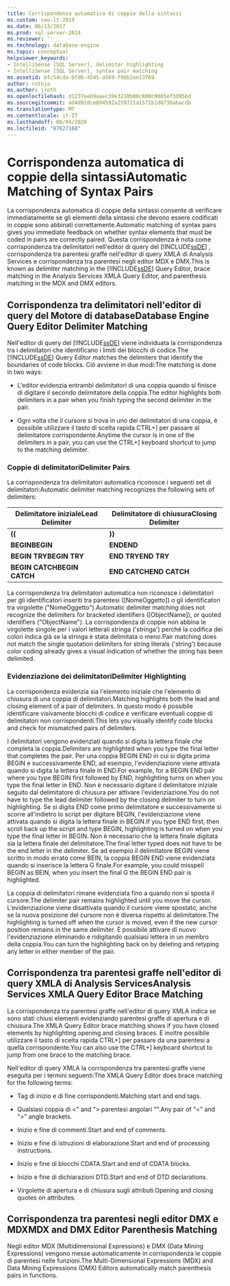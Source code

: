 ```yaml
---
title: Corrispondenza automatica di coppie della sintassi
ms.custom: seo-lt-2019
ms.date: 06/13/2017
ms.prod: sql-server-2014
ms.reviewer: ''
ms.technology: database-engine
ms.topic: conceptual
helpviewer_keywords:
- IntelliSense [SQL Server], delimiter highlighting
- IntelliSense [SQL Server], syntax pair matching
ms.assetid: bfc54cda-bfd6-4545-a5b9-f9db2ae13769
author: rothja
ms.author: jroth
ms.openlocfilehash: d1237eeb9aaec39e3210b00c880c0005ef3d95bd
ms.sourcegitcommit: ad4d92dce894592a259721a1571b1d8736abacdb
ms.translationtype: MT
ms.contentlocale: it-IT
ms.lasthandoff: 08/04/2020
ms.locfileid: "87627168"
---
```

# <a name="automatic-matching-of-syntax-pairs"></a><span data-ttu-id="be1c1-102">Corrispondenza automatica di coppie della sintassi</span><span class="sxs-lookup"><span data-stu-id="be1c1-102">Automatic Matching of Syntax Pairs</span></span>
  <span data-ttu-id="be1c1-103">La corrispondenza automatica di coppie della sintassi consente di verificare immediatamente se gli elementi della sintassi che devono essere codificati in coppie sono abbinati correttamente.</span><span class="sxs-lookup"><span data-stu-id="be1c1-103">Automatic matching of syntax pairs gives you immediate feedback on whether syntax elements that must be coded in pairs are correctly paired.</span></span> <span data-ttu-id="be1c1-104">Questa corrispondenza è nota come corrispondenza tra delimitatori nell'editor di query del [!INCLUDE[ssDE](../../includes/ssde-md.md)] , corrispondenza tra parentesi graffe nell'editor di query XMLA di Analysis Services e corrispondenza tra parentesi negli editor MDX e DMX.</span><span class="sxs-lookup"><span data-stu-id="be1c1-104">This is known as delimiter matching in the [!INCLUDE[ssDE](../../includes/ssde-md.md)] Query Editor, brace matching in the Analysis Services XMLA Query Editor, and parenthesis matching in the MDX and DMX editors.</span></span>  
  
## <a name="database-engine-query-editor-delimiter-matching"></a><span data-ttu-id="be1c1-105">Corrispondenza tra delimitatori nell'editor di query del Motore di database</span><span class="sxs-lookup"><span data-stu-id="be1c1-105">Database Engine Query Editor Delimiter Matching</span></span>  
 <span data-ttu-id="be1c1-106">Nell'editor di query del [!INCLUDE[ssDE](../../includes/ssde-md.md)] viene individuata la corrispondenza tra i delimitatori che identificano i limiti dei blocchi di codice.</span><span class="sxs-lookup"><span data-stu-id="be1c1-106">The [!INCLUDE[ssDE](../../includes/ssde-md.md)] Query Editor matches the delimiters that identify the boundaries of code blocks.</span></span> <span data-ttu-id="be1c1-107">Ciò avviene in due modi:</span><span class="sxs-lookup"><span data-stu-id="be1c1-107">The matching is done in two ways:</span></span>  
  
-   <span data-ttu-id="be1c1-108">L'editor evidenzia entrambi delimitatori di una coppia quando si finisce di digitare il secondo delimitatore della coppia.</span><span class="sxs-lookup"><span data-stu-id="be1c1-108">The editor highlights both delimiters in a pair when you finish typing the second delimiter in the pair.</span></span>  
  
-   <span data-ttu-id="be1c1-109">Ogni volta che il cursore si trova in uno dei delimitatori di una coppia, è possibile utilizzare il tasto di scelta rapida CTRL+] per passare al delimitatore corrispondente.</span><span class="sxs-lookup"><span data-stu-id="be1c1-109">Anytime the cursor is in one of the delimiters in a pair, you can use the CTRL+] keyboard shortcut to jump to the matching delimiter.</span></span>  
  
### <a name="delimiter-pairs"></a><span data-ttu-id="be1c1-110">Coppie di delimitatori</span><span class="sxs-lookup"><span data-stu-id="be1c1-110">Delimiter Pairs</span></span>  
 <span data-ttu-id="be1c1-111">La corrispondenza tra delimitatori automatica riconosce i seguenti set di delimitatori:</span><span class="sxs-lookup"><span data-stu-id="be1c1-111">Automatic delimiter matching recognizes the following sets of delimiters:</span></span>  
  
|<span data-ttu-id="be1c1-112">Delimitatore iniziale</span><span class="sxs-lookup"><span data-stu-id="be1c1-112">Lead Delimiter</span></span>|<span data-ttu-id="be1c1-113">Delimitatore di chiusura</span><span class="sxs-lookup"><span data-stu-id="be1c1-113">Closing Delimiter</span></span>|  
|--------------------|-----------------------|  
|<span data-ttu-id="be1c1-114">**(**</span><span class="sxs-lookup"><span data-stu-id="be1c1-114">**(**</span></span>|<span data-ttu-id="be1c1-115">**)**</span><span class="sxs-lookup"><span data-stu-id="be1c1-115">**)**</span></span>|  
|<span data-ttu-id="be1c1-116">**BEGIN**</span><span class="sxs-lookup"><span data-stu-id="be1c1-116">**BEGIN**</span></span>|<span data-ttu-id="be1c1-117">**END**</span><span class="sxs-lookup"><span data-stu-id="be1c1-117">**END**</span></span>|  
|<span data-ttu-id="be1c1-118">**BEGIN TRY**</span><span class="sxs-lookup"><span data-stu-id="be1c1-118">**BEGIN TRY**</span></span>|<span data-ttu-id="be1c1-119">**END TRY**</span><span class="sxs-lookup"><span data-stu-id="be1c1-119">**END TRY**</span></span>|  
|<span data-ttu-id="be1c1-120">**BEGIN CATCH**</span><span class="sxs-lookup"><span data-stu-id="be1c1-120">**BEGIN CATCH**</span></span>|<span data-ttu-id="be1c1-121">**END CATCH**</span><span class="sxs-lookup"><span data-stu-id="be1c1-121">**END CATCH**</span></span>|  
  
 <span data-ttu-id="be1c1-122">La corrispondenza tra delimitatori automatica non riconosce i delimitatori per gli identificatori inseriti tra parentesi ([NomeOggetto]) o gli identificatori tra virgolette ("NomeOggetto").</span><span class="sxs-lookup"><span data-stu-id="be1c1-122">Automatic delimiter matching does not recognize the delimiters for bracketed identifiers ([ObjectName]), or quoted identifiers ("ObjectName").</span></span> <span data-ttu-id="be1c1-123">La corrispondenza di coppie non abbina le virgolette singole per i valori letterali stringa ('stringa') perché la codifica dei colori indica già se la stringa è stata delimitata o meno.</span><span class="sxs-lookup"><span data-stu-id="be1c1-123">Pair matching does not match the single quotation delimiters for string literals ('string') because color coding already gives a visual indication of whether the string has been delimited.</span></span>  
  
### <a name="delimiter-highlighting"></a><span data-ttu-id="be1c1-124">Evidenziazione dei delimitatori</span><span class="sxs-lookup"><span data-stu-id="be1c1-124">Delimiter Highlighting</span></span>  
 <span data-ttu-id="be1c1-125">La corrispondenza evidenzia sia l'elemento iniziale che l'elemento di chiusura di una coppia di delimitatori.</span><span class="sxs-lookup"><span data-stu-id="be1c1-125">Matching highlights both the lead and closing element of a pair of delimiters.</span></span> <span data-ttu-id="be1c1-126">In questo modo è possibile identificare visivamente blocchi di codice e verificare eventuali coppie di delimitatori non corrispondenti.</span><span class="sxs-lookup"><span data-stu-id="be1c1-126">This lets you visually identify code blocks and check for mismatched pairs of delimiters.</span></span>  
  
 <span data-ttu-id="be1c1-127">I delimitatori vengono evidenziati quando si digita la lettera finale che completa la coppia.</span><span class="sxs-lookup"><span data-stu-id="be1c1-127">Delimiters are highlighted when you type the final letter that completes the pair.</span></span> <span data-ttu-id="be1c1-128">Per una coppia BEGIN END in cui si digita prima BEGIN e successivamente END, ad esempio, l'evidenziazione viene attivata quando si digita la lettera finale in END.</span><span class="sxs-lookup"><span data-stu-id="be1c1-128">For example, for a BEGIN END pair where you type BEGIN first followed by END, highlighting turns on when you type the final letter in END.</span></span> <span data-ttu-id="be1c1-129">Non è necessario digitare il delimitatore iniziale seguito dal delimitatore di chiusura per attivare l'evidenziazione.</span><span class="sxs-lookup"><span data-stu-id="be1c1-129">You do not have to type the lead delimiter followed by the closing delimiter to turn on highlighting.</span></span> <span data-ttu-id="be1c1-130">Se si digita END come primo delimitatore e successivamente si scorre all'indietro lo script per digitare BEGIN, l'evidenziazione viene attivata quando si digita la lettera finale in BEGIN.</span><span class="sxs-lookup"><span data-stu-id="be1c1-130">If you type END first, then scroll back up the script and type BEGIN, highlighting is turned on when you type the final letter in BEGIN.</span></span> <span data-ttu-id="be1c1-131">Non è necessario che la lettera finale digitata sia la lettera finale del delimitatore.</span><span class="sxs-lookup"><span data-stu-id="be1c1-131">The final letter typed does not have to be the end letter in the delimiter.</span></span> <span data-ttu-id="be1c1-132">Se ad esempio il delimitatore BEGIN viene scritto in modo errato come BEIN, la coppia BEGIN END viene evidenziata quando si inserisce la lettera G finale.</span><span class="sxs-lookup"><span data-stu-id="be1c1-132">For example, you could misspell BEGIN as BEIN, when you insert the final G the BEGIN END pair is highlighted.</span></span>  
  
 <span data-ttu-id="be1c1-133">La coppia di delimitatori rimane evidenziata fino a quando non si sposta il cursore.</span><span class="sxs-lookup"><span data-stu-id="be1c1-133">The delimiter pair remains highlighted until you move the cursor.</span></span> <span data-ttu-id="be1c1-134">L'evidenziazione viene disattivata quando il cursore viene spostato, anche se la nuova posizione del cursore non è diversa rispetto al delimitatore.</span><span class="sxs-lookup"><span data-stu-id="be1c1-134">The highlighting is turned off when the cursor is moved, even if the new cursor position remains in the same delimiter.</span></span> <span data-ttu-id="be1c1-135">È possibile attivare di nuovo l'evidenziazione eliminando e ridigitando qualsiasi lettera in un membro della coppia.</span><span class="sxs-lookup"><span data-stu-id="be1c1-135">You can turn the highlighting back on by deleting and retyping any letter in either member of the pair.</span></span>  
  
## <a name="analysis-services-xmla-query-editor-brace-matching"></a><span data-ttu-id="be1c1-136">Corrispondenza tra parentesi graffe nell'editor di query XMLA di Analysis Services</span><span class="sxs-lookup"><span data-stu-id="be1c1-136">Analysis Services XMLA Query Editor Brace Matching</span></span>  
 <span data-ttu-id="be1c1-137">La corrispondenza tra parentesi graffe nell'editor di query XMLA indica se sono stati chiusi elementi evidenziando parentesi graffe di apertura e di chiusura.</span><span class="sxs-lookup"><span data-stu-id="be1c1-137">The XMLA Query Editor brace matching shows if you have closed elements by highlighting opening and closing braces.</span></span> <span data-ttu-id="be1c1-138">È inoltre possibile utilizzare il tasto di scelta rapida CTRL+] per passare da una parentesi a quella corrispondente.</span><span class="sxs-lookup"><span data-stu-id="be1c1-138">You can also use the CTRL+] keyboard shortcut to jump from one brace to the matching brace.</span></span>  
  
 <span data-ttu-id="be1c1-139">Nell'editor di query XMLA la corrispondenza tra parentesi graffe viene eseguita per i termini seguenti:</span><span class="sxs-lookup"><span data-stu-id="be1c1-139">The XMLA Query Editor does brace matching for the following terms:</span></span>  
  
-   <span data-ttu-id="be1c1-140">Tag di inizio e di fine corrispondenti.</span><span class="sxs-lookup"><span data-stu-id="be1c1-140">Matching start and end tags.</span></span>  
  
-   <span data-ttu-id="be1c1-141">Qualsiasi coppia di \<" and "> parentesi angolari "".</span><span class="sxs-lookup"><span data-stu-id="be1c1-141">Any pair of "\<" and ">" angle brackets.</span></span>  
  
-   <span data-ttu-id="be1c1-142">Inizio e fine di commenti.</span><span class="sxs-lookup"><span data-stu-id="be1c1-142">Start and end of comments.</span></span>  
  
-   <span data-ttu-id="be1c1-143">Inizio e fine di istruzioni di elaborazione.</span><span class="sxs-lookup"><span data-stu-id="be1c1-143">Start and end of processing instructions.</span></span>  
  
-   <span data-ttu-id="be1c1-144">Inizio e fine di blocchi CDATA.</span><span class="sxs-lookup"><span data-stu-id="be1c1-144">Start and end of CDATA blocks.</span></span>  
  
-   <span data-ttu-id="be1c1-145">Inizio e fine di dichiarazioni DTD.</span><span class="sxs-lookup"><span data-stu-id="be1c1-145">Start and end of DTD declarations.</span></span>  
  
-   <span data-ttu-id="be1c1-146">Virgolette di apertura e di chiusura sugli attributi.</span><span class="sxs-lookup"><span data-stu-id="be1c1-146">Opening and closing quotes on attributes.</span></span>  
  
## <a name="mdx-and-dmx-editor-parenthesis-matching"></a><span data-ttu-id="be1c1-147">Corrispondenza tra parentesi negli editor DMX e MDX</span><span class="sxs-lookup"><span data-stu-id="be1c1-147">MDX and DMX Editor Parenthesis Matching</span></span>  
 <span data-ttu-id="be1c1-148">Negli editor MDX (Multidimensional Expressions) e DMX (Data Mining Expressions) vengono messe automaticamente in corrispondenza le coppie di parentesi nelle funzioni.</span><span class="sxs-lookup"><span data-stu-id="be1c1-148">The Multi-Dimensional Expressions (MDX) and Data Mining Expressions (DMX) Editors automatically match parenthesis pairs in functions.</span></span>  
  
  
